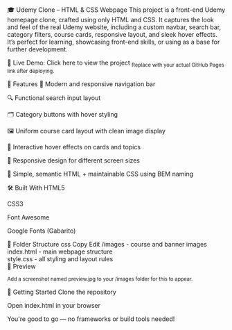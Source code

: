  🎓 Udemy Clone – HTML & CSS Webpage
This project is a front-end Udemy homepage clone, crafted using only HTML and CSS. It captures the look and feel of the real Udemy website, including a custom navbar, search bar, category filters, course cards, responsive layout, and sleek hover effects. It’s perfect for learning, showcasing front-end skills, or using as a base for further development.

🔗 Live Demo: Click here to view the project
<sub>Replace with your actual GitHub Pages link after deploying.</sub>

🌟 Features
🧭 Modern and responsive navigation bar

🔍 Functional search input layout

🗂️ Category buttons with hover styling

🖼️ Uniform course card layout with clean image display

🎯 Interactive hover effects on cards and topics

📱 Responsive design for different screen sizes

🦄 Simple, semantic HTML + maintainable CSS using BEM naming

🛠️ Built With
HTML5

CSS3

Font Awesome

Google Fonts (Gabarito)

📁 Folder Structure
css
Copy
Edit
/images        - course and banner images  
index.html     - main webpage structure  
style.css      - all styling and layout rules  
📸 Preview

<sub>Add a screenshot named preview.jpg to your /images folder for this to appear.</sub>

🚀 Getting Started
Clone the repository

Open index.html in your browser

You're good to go — no frameworks or build tools needed!
